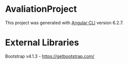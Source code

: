 # AvaliationProject
This project was generated with [Angular CLI](https://github.com/angular/angular-cli) version 6.2.7.

# External Libraries
Bootstrap v4.1.3 - https://getbootstrap.com/
